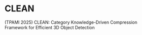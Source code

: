 # CLEAN
(TPAMI 2025) CLEAN: Category Knowledge-Driven Compression Framework for Efficient 3D Object Detection
